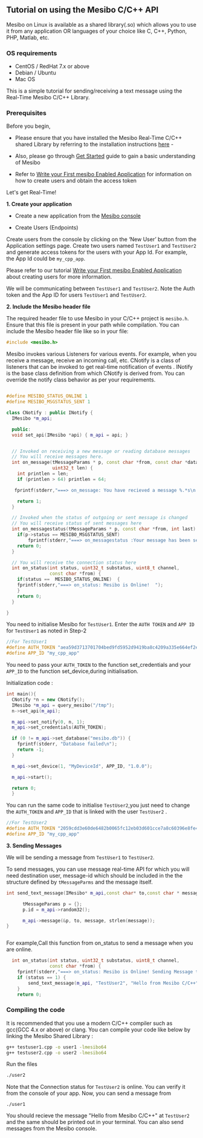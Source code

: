 ## Tutorial on using  the Mesibo C/C++ API

Mesibo on Linux is available as a shared library(.so) which allows you
to use it from any application OR languages of your choice like C, C++,
Python, PHP, Matlab, etc.

### OS requirements
- CentOS / RedHat 7.x or above
- Debian / Ubuntu
- Mac OS

This is a simple tutorial for sending/receiving a text message using the Real-Time Mesibo C/C++ Library.

### Prerequisites

Before you begin, 
- Please ensure that you have installed the Mesibo
Real-Time C/C++ shared Library by referring to the installation
instructions [here](https://mesibo.com/documentation/install/linux/) -

- Also, please go through [Get
Started](https://mesibo.com/documentation/get-started/) guide to gain a basic understanding of Mesibo 

- Refer to [Write your First mesibo Enabled
Application](https://mesibo.com/documentation/tutorials/first-app/) for information on how to create users and obtain the access token

Let's get Real-Time!

**1. Create your application**

-   Create a new application from the [Mesibo
    console](https://mesibo.com/console)

-   Create Users (Endpoints)

Create users from the console by clicking on the ‘New User’ button from the
Application settings page. Create two users named `TestUser1` and
`TestUser2` and generate access tokens for the users with your App
Id. For example, the App Id could be `my_cpp_app`.

Please refer to our tutorial [Write your First mesibo Enabled
Application](https://mesibo.com/documentation/tutorials/first-app/)
about creating users for more information.

We will be communicating between `TestUser1` and `TestUser2`. Note the
Auth token and the App ID for users `TestUser1` and `TestUser2`.

**2. Include the Mesibo header file**

The required header file to use Mesibo in your C/C++ project is
`mesibo.h`. Ensure that this file is present in your path while
compilation. You can include the Mesibo header file like so in your
file:

```C++
#include <mesibo.h>
```

Mesibo invokes various Listeners for various events. For example, when
you receive a message, receive an incoming call, etc. CNotify is a class
of listeners that can be invoked to get real-time notification of events
. INotify is the base class definition from which CNotify is derived
from. You can override the notify class behavior as per your
requirements.

```C++

#define MESIBO_STATUS_ONLINE 1
#define MESIBO_MSGSTATUS_SENT 1

class CNotify : public INotify {
  IMesibo *m_api;

  public:
  void set_api(IMesibo *api) { m_api = api; }


  // Invoked on receiving a new message or reading database messages
  // You will receive messages here.
  int on_message(tMessageParams * p, const char *from, const char *data,
                 uint32_t len) {
    int printlen = len;
    if (printlen > 64) printlen = 64;

   fprintf(stderr,"===> on_message: You have recieved a message %.*s\n :printlen, data");

    return 1;
  }

  // Invoked when the status of outgoing or sent message is changed
  // You will receive status of sent messages here
  int on_messagestatus(tMessageParams * p, const char *from, int last) {
    if(p->status == MESIBO_MSGSTATUS_SENT)
        fprintf(stderr,"===> on_messagestatus :Your message has been sent!");
    return 0;
  }

  // You will receive the connection status here
  int on_status(int status, uint32_t substatus, uint8_t channel,
                const char *from) {
    if(status ==  MESIBO_STATUS_ONLINE)  {              
    fprintf(stderr,"===> on_status: Mesibo is Online!  ");
    }
    return 0;
  }

}


```

You need to initialise Mesibo for `TestUser1`. Enter the `AUTH TOKEN` and `APP ID`
for `TestUser1` as noted in Step-2

```C++
//For TestUser1
#define AUTH_TOKEN "aea59d3713701704bed9fd5952d9419ba8c4209a335e664ef2e"
#define APP_ID "my_cpp_app"
```
You need to pass your `AUTH_TOKEN` to the function set_credentials and your `APP_ID` to the function set_device,during initialisation.

Initialization code :
```C++
int main(){
  CNotify *n = new CNotify();
  IMesibo *m_api = query_mesibo("/tmp");
  n->set_api(m_api);

  m_api->set_notify(0, n, 1);
  m_api->set_credentials(AUTH_TOKEN);

  if (0 != m_api->set_database("mesibo.db")) {
    fprintf(stderr, "Database failed\n");
    return -1;
  }

  m_api->set_device(1, "MyDeviceId", APP_ID, "1.0.0");

  m_api->start();

  return 0;
  }


```
You can run the same code to initialise `TestUser2`,you just need to change the `AUTH_TOKEN` and `APP_ID` that is linked with the user `TestUser2` . 

```C++
//For TestUser2
#define AUTH_TOKEN "2059cdd3e60de6482b0065fc12eb03d601cce7a8c60396e8fe446db9c"
#define APP_ID "my_cpp_app"
```

**3. Sending Messages**

We will be sending a message from `TestUser1` to `TestUser2`.

To send messages, you can use message real-time API for which you will
need destination user, message-id which should be included in the
the structure defined by `tMessageParms` and the message itself.

```C++
int send_text_message(IMesibo* m_api,const char* to,const char * message){

      tMessageParams p = {};
      p.id = m_api->random32();

      m_api->message(&p, to, message, strlen(message));
}



```
For example,Call this function from on_status to send a message when you are online.

```C++
  int on_status(int status, uint32_t substatus, uint8_t channel,
                const char *from) {
    fprintf(stderr,"===> on_status: Mesibo is Online! Sending Message to TestUser2 .. ");
    if (status == 1) {
        send_text_message(m_api, "TestUser2", "Hello from Mesibo C/C++");
    }
    return 0;

```

### Compiling the code

It is recommended that you use a modern C/C++ compiler such as gcc(GCC
4.x or above) or clang. You can compile your code like below by linking
the Mesibo Shared Library :

```bash
g++ testuser1.cpp -o user1 -lmesibo64
g++ testuser2.cpp -o user2 -lmesibo64
```
Run the files
```bash
./user2
```
Note that the Connection status for `TestUser2` is online. You can
verify it from the console of your app. Now, you can send a message from
```
./user1
```

You should recieve the message "Hello from Mesibo C/C++" at `TestUser2` and the same should be printed out in your terminal.
You can also send messages from the Mesibo console.   
